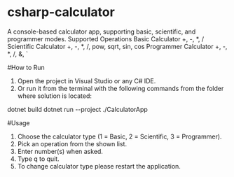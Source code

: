 # csharp-calculator
A console-based calculator app, supporting basic, scientific, and programmer modes.
Supported Operations
Basic Calculator	+, -, *, /
Scientific Calculator	+, -, *, /, pow, sqrt, sin, cos
Programmer Calculator	+, -, *, /, &, `

#How to Run

1. Open the project in Visual Studio or any C# IDE.
2. Or run it from the terminal with the following commands from the folder where solution is located:

dotnet build
dotnet run --project ./CalculatorApp

#Usage

1. Choose the calculator type (1 = Basic, 2 = Scientific, 3 = Programmer).
2. Pick an operation from the shown list.
3. Enter number(s) when asked.
4. Type q to quit.
5. To change calculator type please restart the application.
